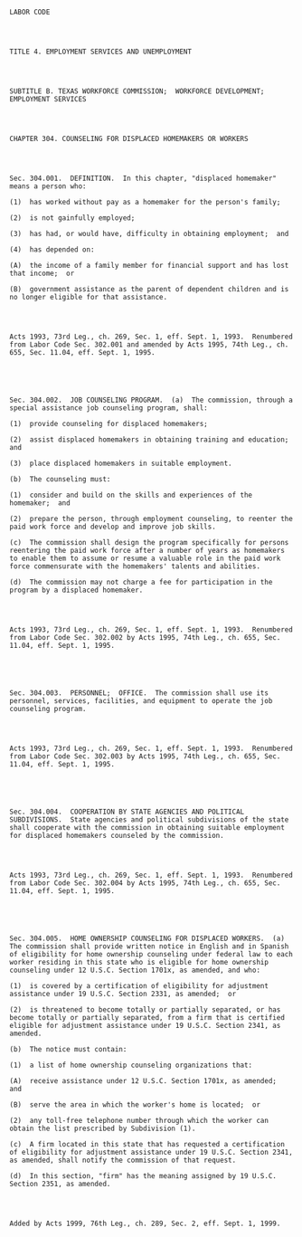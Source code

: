 ﻿
    
    
    	
    					
    
    
    LABOR CODE
    
      
    
    
    TITLE 4. EMPLOYMENT SERVICES AND UNEMPLOYMENT
    
      
    
    
    SUBTITLE B. TEXAS WORKFORCE COMMISSION;  WORKFORCE DEVELOPMENT;  EMPLOYMENT SERVICES
    
      
    
    
    CHAPTER 304. COUNSELING FOR DISPLACED HOMEMAKERS OR WORKERS
    
      
    
    
    Sec. 304.001.  DEFINITION.  In this chapter, "displaced homemaker" means a person who:
    
    (1)  has worked without pay as a homemaker for the person's family;
    
    (2)  is not gainfully employed;
    
    (3)  has had, or would have, difficulty in obtaining employment;  and
    
    (4)  has depended on:
    
    (A)  the income of a family member for financial support and has lost that income;  or
    
    (B)  government assistance as the parent of dependent children and is no longer eligible for that assistance.
    
    
    
    
    Acts 1993, 73rd Leg., ch. 269, Sec. 1, eff. Sept. 1, 1993.  Renumbered from Labor Code Sec. 302.001 and amended by Acts 1995, 74th Leg., ch. 655, Sec. 11.04, eff. Sept. 1, 1995.
    
    
    
    
    
    Sec. 304.002.  JOB COUNSELING PROGRAM.  (a)  The commission, through a special assistance job counseling program, shall:
    
    (1)  provide counseling for displaced homemakers;
    
    (2)  assist displaced homemakers in obtaining training and education;  and
    
    (3)  place displaced homemakers in suitable employment.
    
    (b)  The counseling must:
    
    (1)  consider and build on the skills and experiences of the homemaker;  and
    
    (2)  prepare the person, through employment counseling, to reenter the paid work force and develop and improve job skills.
    
    (c)  The commission shall design the program specifically for persons reentering the paid work force after a number of years as homemakers to enable them to assume or resume a valuable role in the paid work force commensurate with the homemakers' talents and abilities.
    
    (d)  The commission may not charge a fee for participation in the program by a displaced homemaker.
    
    
    
    
    Acts 1993, 73rd Leg., ch. 269, Sec. 1, eff. Sept. 1, 1993.  Renumbered from Labor Code Sec. 302.002 by Acts 1995, 74th Leg., ch. 655, Sec. 11.04, eff. Sept. 1, 1995.
    
    
    
    
    
    Sec. 304.003.  PERSONNEL;  OFFICE.  The commission shall use its personnel, services, facilities, and equipment to operate the job counseling program.
    
    
    
    
    Acts 1993, 73rd Leg., ch. 269, Sec. 1, eff. Sept. 1, 1993.  Renumbered from Labor Code Sec. 302.003 by Acts 1995, 74th Leg., ch. 655, Sec. 11.04, eff. Sept. 1, 1995.
    
    
    
    
    
    Sec. 304.004.  COOPERATION BY STATE AGENCIES AND POLITICAL SUBDIVISIONS.  State agencies and political subdivisions of the state shall cooperate with the commission in obtaining suitable employment for displaced homemakers counseled by the commission.
    
    
    
    
    Acts 1993, 73rd Leg., ch. 269, Sec. 1, eff. Sept. 1, 1993.  Renumbered from Labor Code Sec. 302.004 by Acts 1995, 74th Leg., ch. 655, Sec. 11.04, eff. Sept. 1, 1995.
    
    
    
    
    
    Sec. 304.005.  HOME OWNERSHIP COUNSELING FOR DISPLACED WORKERS.  (a)  The commission shall provide written notice in English and in Spanish of eligibility for home ownership counseling under federal law to each worker residing in this state who is eligible for home ownership counseling under 12 U.S.C. Section 1701x, as amended, and who:
    
    (1)  is covered by a certification of eligibility for adjustment assistance under 19 U.S.C. Section 2331, as amended;  or
    
    (2)  is threatened to become totally or partially separated, or has become totally or partially separated, from a firm that is certified eligible for adjustment assistance under 19 U.S.C. Section 2341, as amended.
    
    (b)  The notice must contain:
    
    (1)  a list of home ownership counseling organizations that:
    
    (A)  receive assistance under 12 U.S.C. Section 1701x, as amended;  and
    
    (B)  serve the area in which the worker's home is located;  or
    
    (2)  any toll-free telephone number through which the worker can obtain the list prescribed by Subdivision (1).
    
    (c)  A firm located in this state that has requested a certification of eligibility for adjustment assistance under 19 U.S.C. Section 2341, as amended, shall notify the commission of that request.
    
    (d)  In this section, "firm" has the meaning assigned by 19 U.S.C. Section 2351, as amended.
    
    
    
    
    Added by Acts 1999, 76th Leg., ch. 289, Sec. 2, eff. Sept. 1, 1999.
    
    
    
    
    				
